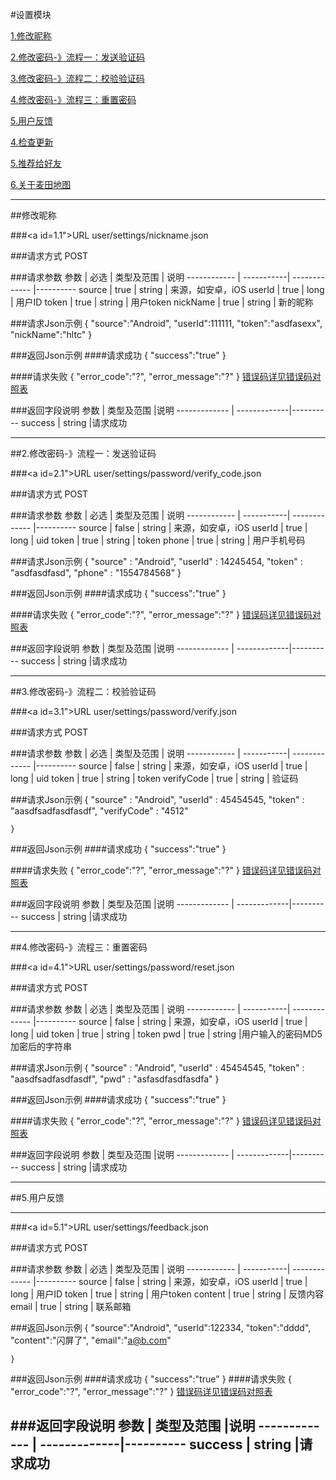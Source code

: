 #设置模块

[1.修改昵称](#1)

[2.修改密码-》流程一：发送验证码](#2)

[3.修改密码-》流程二：校验验证码](#3)

[4.修改密码-》流程三：重置密码](#4)

[5.用户反馈](#5)

[4.检查更新](#3)

[5.推荐给好友](#4)

[6.关于麦田地图](#5)

---
##<a id="1">修改昵称</a>

###<a id=1.1">URL</a>
user/settings/nickname.json

###<a id="1.2">请求方式</a>
POST

###<a id="1.3">请求参数</a>
     参数    | 必选 			| 类型及范围    | 说明
------------ | -----------| ------------- |---------- 
source		| true		| string        | 来源，如安卓，iOS
userId  	| true		| long          | 用户ID
token		| true		| string        | 用户token
nickName	| true		| string	| 新的昵称

###<a id="1.4">请求Json示例</a>
	{
		"source":"Android",
		"userId":111111,
		"token":"asdfasexx",
		"nickName":"hltc"
	}

###<a id="1.5">返回Json示例</a>
####<a id="1.5.1">请求成功</a>
	{
		"success":"true"
	}

####<a id="1.5.2">请求失败</a>
	{
		"error_code":"?",
		"error_message":"?"
	}
[错误码详见错误码对照表](错误码对照表.md)

###<a id="1.1.6">返回字段说明</a>
     参数     	| 类型及范围     |说明
------------- 	| -------------|---------- 
success		| string       |请求成功

---
##<a id="2">2.修改密码-》流程一：发送验证码</a>

###<a id=2.1">URL</a>
user/settings/password/verify_code.json

###<a id="2.2">请求方式</a>
POST

###<a id="1.1.4">请求参数</a>
     参数    | 必选 			| 类型及范围    | 说明
------------ | -----------| ------------- |---------- 
source       | false        | string      | 来源，如安卓，iOS
userId       | true         | long        | uid
token        | true       | string        | token
phone        | true	  | string        | 用户手机号码

###<a id="2.3">请求Json示例</a>
	{
		"source" : "Android",
		"userId" : 14245454,
		"token"  : "asdfasdfasd",
		"phone" : "1554784568"
	}

###<a id="2.4">返回Json示例</a>
####<a id="2.4.1">请求成功</a>
	{
		"success":"true"
	}

####<a id="2.4.2">请求失败</a>
	{
		"error_code":"?",
		"error_message":"?"
	}
[错误码详见错误码对照表](错误码对照表.md)

###<a id="2.4.3">返回字段说明</a>
     参数     	| 类型及范围     |说明
------------- 	| -------------|---------- 
success		| string       |请求成功

---
##<a id="3">3.修改密码-》流程二：校验验证码</a>

###<a id=3.1">URL</a>
user/settings/password/verify.json

###<a id="3.2">请求方式</a>
POST

###<a id="3.3">请求参数</a>
     参数    | 必选 			| 类型及范围    | 说明
------------ | -----------| ------------- |---------- 
source       | false        | string      | 来源，如安卓，iOS
userId       | true       | long          | uid
token        | true     | string        | token
verifyCode   | true	  | string        | 验证码

###<a id="3.4">请求Json示例</a>
	{
		"source" : "Android",
		"userId" : 45454545,
		"token" : "aasdfsadfasdfasdf",
		"verifyCode" : "4512"
		
	}

###<a id="3.5">返回Json示例</a>
####<a id="3.5.1">请求成功</a>
	{
		"success":"true"
	}

####<a id="3.5.2">请求失败</a>
	{
		"error_code":"?",
		"error_message":"?"
	}
[错误码详见错误码对照表](错误码对照表.md)

###<a id="3.5.3">返回字段说明</a>
     参数     	| 类型及范围     |说明
------------- 	| -------------|---------- 
success		| string       |请求成功

---
##<a id="4">4.修改密码-》流程三：重置密码</a>

###<a id=4.1">URL</a>
user/settings/password/reset.json

###<a id="4.2">请求方式</a>
POST

###<a id="4.3">请求参数</a>
     参数    | 必选 			| 类型及范围    | 说明
------------ | -----------| ------------- |---------- 
source       | false        | string      | 来源，如安卓，iOS
userId       | true       | long          | uid
token        | true      | string        | token
pwd          | true	  | string        |用户输入的密码MD5加密后的字符串

###<a id="4.4">请求Json示例</a>
	{
		"source" : "Android",
		"userId" : 45454545,
		"token" : "aasdfsadfasdfasdf",
		"pwd" : "asfasdfasdfasdfa"
	}

###<a id="4.5">返回Json示例</a>
####<a id="4.5.1">请求成功</a>
	{
		"success":"true"
	}

####<a id="4.5.2">请求失败</a>
	{
		"error_code":"?",
		"error_message":"?"
	}
[错误码详见错误码对照表](错误码对照表.md)

###<a id="4.5.3">返回字段说明</a>
     参数     	| 类型及范围     |说明
------------- 	| -------------|---------- 
success		| string       |请求成功

---
##<a id="5">5.用户反馈</a>

-------

###<a id=5.1">URL</a>
user/settings/feedback.json

###<a id="5.2">请求方式</a>
POST

###<a id="5.3">请求参数</a>
     参数    | 必选 			| 类型及范围    | 说明
------------ | -----------| ------------- |---------- 
source		| false		| string        | 来源，如安卓，iOS
userId  	| true		| long          | 用户ID
token		| true		| string        | 用户token
content		| true		| string	| 反馈内容
email		| true		| string	| 联系邮箱

###<a id="5.4">返回Json示例</a>
	{
		"source":"Android",
		"userId":122334,
		"token":"dddd",
		"content":"闪屏了",
		"email":"a@b.com"
		
	}
###<a id="5.5">返回Json示例</a>
####<a id="5.5.1">请求成功</a>
	{
		"success":"true"
	}
####<a id="5.5.2">请求失败</a>
	{
		"error_code":"?",
		"error_message":"?"
	}
[错误码详见错误码对照表](错误码对照表.md)

###<a id="5.6">返回字段说明</a>
     参数     	| 类型及范围     |说明
------------- 	| -------------|---------- 
success		| string       |请求成功
---

